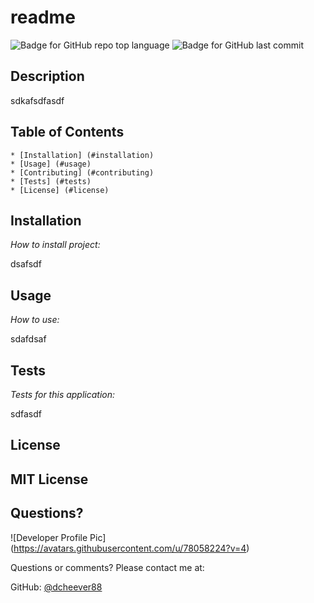 # readme
  
  ![Badge for GitHub repo top language](https://img.shields.io/github/languages/top/dcheever88/dsaf?style=flat&logo=appveyor) ![Badge for GitHub last commit](https://img.shields.io/github/last-commit/dcheever88/dsaf?style=flat&logo=appveyor)
  

  ## Description

  sdkafsdfasdf

  ## Table of Contents
    * [Installation] (#installation)
    * [Usage] (#usage)
    * [Contributing] (#contributing)
    * [Tests] (#tests)
    * [License] (#license)
  ## Installation

  *How to install project:*

  dsafsdf
  ## Usage

  *How to use:*

  sdafdsaf
  ## Tests

  *Tests for this application:*

  sdfasdf
  ## License

MIT License
-----------------
  ## Questions?

![Developer Profile Pic] (https://avatars.githubusercontent.com/u/78058224?v=4)

Questions or comments? Please contact me at:

GitHub: [@dcheever88](https://api.github.com/users/dcheever88)
